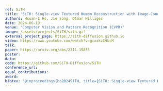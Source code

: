 ```yaml
---
ref: SiTH
title: "SiTH: Single-view Textured Human Reconstruction with Image-Conditioned Diffusion"
authors: Hsuan-I Ho, Jie Song, Otmar Hilliges
date: 2024-06-19
venue: "Computer Vision and Pattern Recognition (CVPR)"
image: /assets/projects/SiTH/sith.gif
external_project_page: https://sith-diffusion.github.io
video: https://www.youtube.com/watch?v=gixakzI9UcM
talk: 
paper: https://arxiv.org/abs/2311.15855
poster: 
data: 
code: https://github.com/SiTH-Diffusion/SiTH
conference_url: 
equal_contributions: 
award: 
bibtex: "@inproceedings{ho2024SiTH, title={SiTH: Single-view Textured Human Reconstruction with Image-Conditioned Diffusion}, author={Ho, Hsuan-I and Song, Jie and Hilliges, Otmar}, booktitle={Computer Vision and Pattern Recognition (CVPR)}, year={2024}}"
---
```

